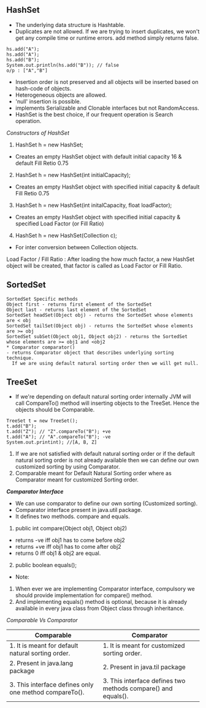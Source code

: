 ## HashSet

* The underlying data structure is Hashtable.
* Duplicates are not allowed. If we are trying to insert duplicates, we won't get any compile time or runtime errors. add method simply returns false.
```
hs.add("A");
hs.add("A");
hs.add("B");
System.out.println(hs.add("B")); // false
o/p : ["A","B"]
```
* Insertion order is not preserved and all objects will be inserted based on hash-code of objects.
* Heterogeneous objects are allowed.
* 'null' insertion is possible.
* implements Serializable and Clonable interfaces but not RandomAccess.
* HashSet is the best choice, if our frequent operation is Search operation.

*Constructors of HashSet*
1) HashSet h = new HashSet;
- Creates an empty HashSet object with default initial capacity 16 & default Fill Retio 0.75
2) HashSet h = new HashSet(int initialCapacity);
- Creates an empty HashSet object with specified initial capacity & default Fill Retio 0.75
3) HashSet h = new HashSet(int initalCapacity, float loadFactor);
- Creates an empty HashSet object with specified initial capacity & specified Load Factor (or Fill Ratio)
4) HashSet h = new HashSet(Collection c);
- For inter conversion between Collection objects.
  
Load Factor / Fill Ratio :
After loading the how much factor, a new HashSet object will be created, that factor is called as Load Factor or Fill Ratio.

## SortedSet
```
SortedSet Specific methods
Object first - returns first element of the SortedSet 
Object last - returns last element of the SortedSet
SortedSet headSet(Object obj) - returns the SortedSet whose elements are < obj 
SortedSet tailSet(Object obj) - returns the SortedSet whose elements are >= obj
SortedSet subSet(Object obj1, Object obj2) - returns the SortedSet whose elements are >= obj1 and <obj2
* Comparator comparator()
- returns Comparator object that describes underlying sorting technique.
  If we are using default natural sorting order then we will get null.
```

## TreeSet

- If we're depending on default natural sorting order internally JVM will call CompareTo() method will inserting objects to the TreeSet. Hence the objects should be Comparable.
```
TreeSet t = new TreeSet();
t.add("B");
t.add("Z"); // "Z".compareTo("B"); +ve
t.add("A"); // "A".compareTo("B"); -ve
System.out.printint); //[A, B, Z]
```

1. If we are not satisfied with default natural sorting order or if the default natural sorting order is not already available then we can define our own customized sorting by using Comparator.
2. Comparable meant for Default Natural Sorting order where as Comparator meant for customized Sorting order.

***Comparator Interface***
* We can use comparator to define our own sorting (Customized sorting).
* Comparator interface present in java.util package.
* It defines two methods. compare and equals.
1) public int compare(Object obj1, Object obj2)
- returns -ve iff obj1 has to come before obj2
- returns +ve iff obj1 has to come after obj2 
- returns 0 iff obj1 & obj2 are equal.
2) public boolean equals();

- Note:
1. When ever we are implementing Comparator interface, compulsory we should provide implementation for compare() method. 
2. And implementing equals() method is optional, because it is already available in every java class from Object class through inheritance.

*Comparable Vs Comparator*

| Comparable                                             | Comparator                                                    |
|--------------------------------------------------------|---------------------------------------------------------------|
| 1. It is meant for default natural sorting order.      | 1. It is meant for customized sorting order.                  |
| 2. Present in java.lang package                        | 2. Present in java.til package                                |
| 3. This interface defines only one method compareTo(). | 3. This interface defines two methods compare() and equals(). |
